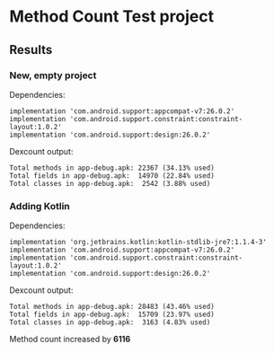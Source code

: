 # Method Count Test project

## Results

### New, empty project

Dependencies:

```
implementation 'com.android.support:appcompat-v7:26.0.2'
implementation 'com.android.support.constraint:constraint-layout:1.0.2'
implementation 'com.android.support:design:26.0.2'
```

Dexcount output:

```
Total methods in app-debug.apk: 22367 (34.13% used)
Total fields in app-debug.apk:  14970 (22.84% used)
Total classes in app-debug.apk:  2542 (3.88% used)
```


### Adding Kotlin

Dependencies:

```
implementation 'org.jetbrains.kotlin:kotlin-stdlib-jre7:1.1.4-3'
implementation 'com.android.support:appcompat-v7:26.0.2'
implementation 'com.android.support.constraint:constraint-layout:1.0.2'
implementation 'com.android.support:design:26.0.2'
```

Dexcount output:

```
Total methods in app-debug.apk: 28483 (43.46% used)
Total fields in app-debug.apk:  15709 (23.97% used)
Total classes in app-debug.apk:  3163 (4.83% used)
```

Method count increased by **6116**